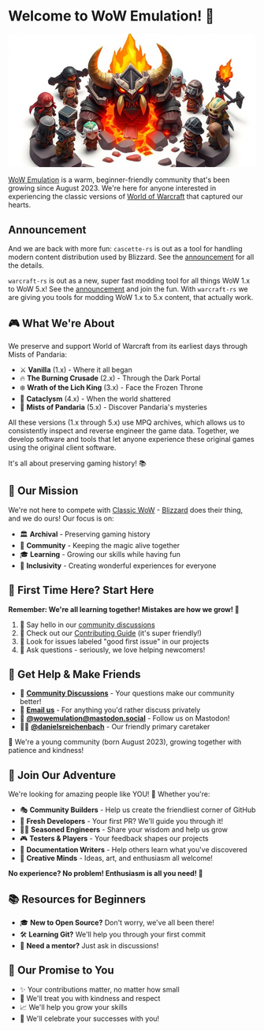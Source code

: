 # Welcome to WoW Emulation! 🎉

<div align="center">

![TOO SOON](https://raw.githubusercontent.com/wowemulation-dev/.github/refs/heads/main/profile/assets/chibi-ragnaros-banner.jpeg "Chibi Ragnaros surrounded by friends")

</div>

[WoW Emulation][] is a warm, beginner-friendly community that's been growing since
August 2023. We're here for anyone interested in experiencing the classic versions
of [World of Warcraft][] that captured our hearts.

## **Announcement**

And we are back with more fun: `cascette-rs` is out as a tool for handling modern
content distribution used by Blizzard. See the [announcement](https://github.com/orgs/wowemulation-dev/discussions/4)
for all the details.

`warcraft-rs` is out as a new, super fast modding tool for all things WoW 1.x to
WoW 5.x! See the [announcement](https://github.com/orgs/wowemulation-dev/discussions/2)
and join the fun. With `warcraft-rs` we are giving you tools for modding WoW 1.x
to 5.x content, that actually work.

## 🎮 What We're About

We preserve and support World of Warcraft from its earliest days through Mists of
Pandaria:

- ⚔️ **Vanilla** (1.x) - Where it all began
- 🔥 **The Burning Crusade** (2.x) - Through the Dark Portal
- ❄️ **Wrath of the Lich King** (3.x) - Face the Frozen Throne
- 🌋 **Cataclysm** (4.x) - When the world shattered
- 🐼 **Mists of Pandaria** (5.x) - Discover Pandaria's mysteries

All these versions (1.x through 5.x) use MPQ archives, which allows us to consistently
inspect and reverse engineer the game data. Together, we develop software and tools
that let anyone experience these original games using the original client software.

It's all about preserving gaming history! 📚

## 🤝 Our Mission

We're not here to compete with [Classic WoW][] - [Blizzard][] does their thing,
and we do ours! Our focus is on:

- 🏛️ **Archival** - Preserving gaming history
- 🌟 **Community** - Keeping the magic alive together
- 🎓 **Learning** - Growing our skills while having fun
- 💖 **Inclusivity** - Creating wonderful experiences for everyone

## 🌱 First Time Here? Start Here

**Remember: We're all learning together! Mistakes are how we grow! 🌟**

1. 👋 Say hello in our [community discussions][]
2. 📖 Check out our [Contributing Guide](../CONTRIBUTING.md) (it's super friendly!)
3. 🎯 Look for issues labeled "good first issue" in our projects
4. 🤔 Ask questions - seriously, we love helping newcomers!

## 🤗 Get Help & Make Friends

- 💬 **[Community Discussions][]** - Your questions make our community better!
- 📧 **[Email us][mail]** - For anything you'd rather discuss privately
- 🐘 **[@wowemulation@mastodon.social][]** - Follow us on Mastodon!
- 👨‍💼 **[@danielsreichenbach][]** - Our friendly primary caretaker

🌱 We're a young community (born August 2023), growing together with patience and kindness!

## 🚀 Join Our Adventure

We're looking for amazing people like YOU! 👀 Whether you're:

- 🎭 **Community Builders** - Help us create the friendliest corner of GitHub
- 🌟 **Fresh Developers** - Your first PR? We'll guide you through it!
- 🧙‍♂️ **Seasoned Engineers** - Share your wisdom and help us grow
- 🎮 **Testers & Players** - Your feedback shapes our projects
- 📝 **Documentation Writers** - Help others learn what you've discovered
- 🎨 **Creative Minds** - Ideas, art, and enthusiasm all welcome!

**No experience? No problem! Enthusiasm is all you need! 💪**

## 📚 Resources for Beginners

- 🎓 **New to Open Source?** Don't worry, we've all been there!
- 🛠️ **Learning Git?** We'll help you through your first commit
- 🤝 **Need a mentor?** Just ask in discussions!

## 💌 Our Promise to You

- ✨ Your contributions matter, no matter how small
- 🤗 We'll treat you with kindness and respect
- 📈 We'll help you grow your skills
- 🎉 We'll celebrate your successes with you!

[WoW Emulation]: https://wowemulation.dev/
[World of Warcraft]: https://worldofwarcraft.blizzard.com/
[Classic WoW]: https://wowclassic.blizzard.com/
[Blizzard]: https://blizzard.com/
[@wowemulation@mastodon.social]: https://mastodon.social/@wowemulation
[community discussions]: https://github.com/orgs/wowemulation-dev/discussions
[mail]: mailto:hello+github@wowemulation.dev
[@danielsreichenbach]: https://github.com/danielsreichenbach
